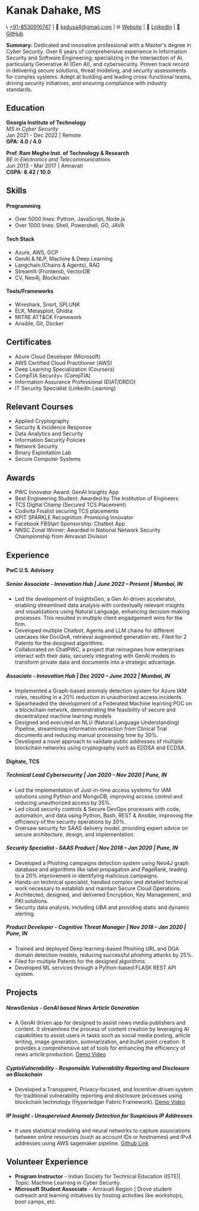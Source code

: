 # Kanak Dahake, MS

📞 [+91-8530916747](tel:8530916747) | 📧 ksdusa4@gmail.com |
🌐 [Website](https://kanakjr.in) | 👔 [LinkedIn](https://www.linkedin.com/in/kanak-dahake) | 🐙 [GitHub](https://github.com/Kanakjr)

**Summary:** Dedicated and innovative professional with a Master's degree in Cyber Security. Over 6 years of comprehensive experience in Information Security and Software Engineering, specializing in the intersection of AI, particularly Generative AI (Gen AI), and cybersecurity. Proven track record in delivering secure solutions, threat modeling, and security assessments for complex systems. Adept at building and leading cross-functional teams, driving security initiatives, and ensuring compliance with industry standards.

## Education

**Georgia Institute of Technology**  
*MS in Cyber Security*  
Jan 2021 - Dec 2022 | Remote  
**GPA: 4.0 / 4.0**

**Prof. Ram Meghe Inst. of Technology & Research**  
*BE in Electronics and Telecommunications*  
Jun 2013 - Mar 2017 | Amravati  
**CGPA: 8.42 / 10.0**

## Skills

#### Programming

- Over 5000 lines: Python, JavaScript, Node.js
- Over 1000 lines: Shell, Powershell, GO, JAVA

#### Tech Stack

- Azure, AWS, GCP
- GenAI & NLP, Machine & Deep Learning
- Langchain (Chains & Agents), RAG
- Streamlit (Frontend), VectorDB
- CV, Neo4j, Blockchain

#### Tools/Frameworks

- Wireshark, Snort, SPLUNK
- ELK, Metasploit, Ghidra
- MITRE ATT&CK Framework
- Ansible, Git, Docker

## Certificates

- Azure Cloud Developer (Microsoft)
- AWS Certified Cloud Practitioner (AWS)
- Deep Learning Specialization (Coursera)
- CompTIA Security+ (CompTIA)
- Information Assurance Professional (DIAT/DRDO)
- IT Security Specialist (LinkedIn Learning)

## Relevant Courses

- Applied Cryptography
- Security & Incidence Response
- Data Analytics and Security
- Information Security Policies
- Network Security
- Binary Exploitation Lab
- Secure Computer Systems

## Awards
- PWC Innovator Award: GenAI Insights App
- Best Engineering Student: Awarded by The Institution of Engineers
- TCS Digital Champ (Secured TCS Placement)
- Codivita Finalist securing TCS placements
- KPIT SPARKLE Recognition: Promising Innovator
- Facebook FBStart Sponsorship: Chatbot App
- NNSC Zonal Winner: Awarded in National Network Security Championship from Amravati Division


## Experience

#### PwC U.S. Advisory
##### **Senior Associate - Innovation Hub** | June 2022 – Present | Mumbai, IN
- Led the development of InsightsGen, a Gen AI-driven accelerator, enabling streamlined data analysis with contextually relevant insights and visualizations using Natural Language, enhancing decision-making processes. This resulted in multiple client engadgement wins for the firm.
- Developed multiple Chatbot, Agents and LLM chains for different usecases like DocQnA, retrieval augmented generation etc. Filed for 2 Patents for the designed algorithms.
- Collaborated on ChatPWC, a project that reimagines how enterprises interact with their data, securely integrating with GenAI models to transform private data and documents into a strategic advantage.

##### **Associate - Innovation Hub** | Dec 2020 – June 2022 | Mumbai, IN
- Implemented a Graph-based anomaly detection system for Azure IAM roles, resulting in a 20% reduction in unauthorized access incidents.
- Spearheaded the development of a Federated Machine learning POC on a blockchain network, demonstrating the feasibility of secure and decentralized machine learning models
- Designed and executed an NLU (Natural Language Understanding) Pipeline, streamlining information extraction from Clinical Trial documents and reducing manual processing time by 30%.
- Developed a novel approach to validate public addresses of multiple blockchain networks using cryptography such as EDDSA and ECDSA.


#### Digitate, TCS
##### **Technical Lead Cybersecurity** | Jan 2020 – Nov 2020 | Pune, IN
- Led the implementation of Just-in-time access systems for IAM solutions using Python and MongoDB, improving access control and reducing unauthorized access by 35%.
- Led cloud security controls & Secure DevOps processes with code, automation, and data using Python, Bash, REST & Ansible, improving the efficiency of the security operations by 20%.
- Oversaw security for SAAS delivery model, providing expert advice on secure architecture, design, and implementation.
<!-- - Provided support in guiding business and technology partners on Cryptography and Data protection matters. -->

##### **Security Specialist - SAAS Product** | Nov 2018 – Jan 2020 | Pune, IN
- Developed a Phishing campaigns detection system using Neo4J graph database and algorithms like label propagation and PageRank, leading to a 20% improvement in identifying malicious campaigns.
- Hands-on technical specialist, handled complex and detailed technical work necessary to establish and maintain Secure Cloud Operations.
- Architected, designed, and delivered Encryption, Key Management, and PKI solutions.
- Security data analysis, including UBA and providing static and dynamic alerting.

##### **Product Developer - Cognitive Threat Manager** | Nov 2018 – Jan 2020 | Pune, IN
- Trained and deployed Deep learning-based Phishing URL and DGA domain detection models, reducing successful phishing attacks by 25%.
- Filed for multiple Patents for the designed algorithms.
- Developed ML services through a Python-based FLASK REST API system.

## Projects

##### NewsGenius - GenAI based News Article Generation
- A GenAI driven app for designed to assist news media publishers and content. It streamlines the process of content creation by leveraging AI capabilities to assist users in tasks such as social media posting, article writing, image generation, summarization, and bullet point creation. It provides a comprehensive set of tools for enhancing the efficiency of news article production. [Demo Video](https://youtu.be/fmH5PAESSxo)


##### CyptoVulnerability - Responsible Vulnerability Reporting and Disclosure on Blockchain

- Developed a Transparent, Privacy-focused, and Incentive-driven system for traditional vulnerability reporting and disclosure processes using blockchain technology (Hyperledger Fabric Framework). [Demo Video](https://youtu.be/TLWH58xnZPQ?t=403)

##### IP Insight - Unsupervised Anomaly Detection for Suspicious IP Addresses

- It uses statistical modeling and neural networks to capture associations between online resources (such as account IDs or hostnames) and IPv4 addresses using AWS sagemaker pipeline. [Github Link](https://github.com/Kanakjr/IPInsight)

## Volunteer Experience
- **Program Instructor** - Indian Society for Technical Education (ISTE)| Topic: Machine Learning in Cyber Security.
- **Microsoft Student Associate** - Amravati Region | Drove student outreach and learning initiatives by hosting activities like workshops, boot camps, etc.